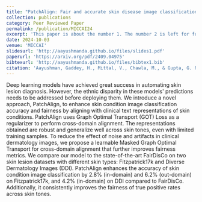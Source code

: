 ```yaml
---
title: "PatchAlign: Fair and accurate skin disease image classification by alignment with clinical labels"
collection: publications
category: Peer Reviewed Paper
permalink: /publication/MICCAI24
excerpt: 'This paper is about the number 1. The number 2 is left for future work.'
date: 2024-10-03
venue: 'MICCAI'
slidesurl: 'http://aayushmanda.github.io/files/slides1.pdf'
paperurl: 'https://arxiv.org/pdf/2409.04975'
bibtexurl: 'http://aayushmanda.github.io/files/bibtex1.bib'
citation: 'Aayushman, Gaddey, H., Mittal, V., Chawla, M., & Gupta, G. R. (2024). MICCAI'
---
```


Deep learning models have achieved great success in automating skin lesion diagnosis. However, the ethnic disparity in these models' predictions needs to be addressed before deploying them. We introduce a novel approach, PatchAlign, to enhance skin condition image classification accuracy and fairness by aligning with clinical text representations of skin conditions. PatchAlign uses Graph Optimal Transport (GOT) Loss as a regularizer to perform cross-domain alignment. The representations obtained are robust and generalize well across skin tones, even with limited training samples. To reduce the effect of noise and artifacts in clinical dermatology images, we propose a learnable Masked Graph Optimal Transport for cross-domain alignment that further improves fairness metrics.
We compare our model to the state-of-the-art FairDisCo on two skin lesion datasets with different skin types: Fitzpatrick17k and Diverse Dermatology Images (DDI). PatchAlign enhances the accuracy of skin condition image classification by 2.8% (in-domain) and 6.2% (out-domain) on Fitzpatrick17k, and 4.2% (in-domain) on DDI compared to FairDisCo. Additionally, it consistently improves the fairness of true positive rates across skin tones.
